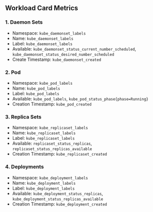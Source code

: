 ## Workload Card Metrics

### 1. Daemon Sets

* Namespace: `kube_daemonset_labels`
* Name: `kube_daemonset_labels`
* Label: `kube_daemonset_labels`
* Available: `kube_daemonset_status_current_number_scheduled`, `kube_daemonset_status_desired_number_scheduled`
* Create Timestamp: `kube_daemonset_created` 

### 2. Pod

* Namespace: `kube_pod_labels`
* Name: `kube_pod_labels`
* Label: `kube_pod_labels`
* Available: `kube_pod_labels`, `kube_pod_status_phase{phase=Running}`
* Creation Timestamp: `kube_pod_created`

### 3. Replica Sets

* Namespace: `kube_replicaset_labels`
* Name: `kube_replicaset_labels`
* Label: `kube_replicaset_labels`
* Available: `replicaset_status_replicas`, `replicaset_status_replicas_available`
* Creation Timestamp: `kube_replicaset_created`

### 4. Deployments

* Namespace: `kube_deployment_labels`
* Name: `kube_deployment_labels`
* Label: `kube_deployment_labels`
* Available: `kube_deployment_status_replicas`, `kube_deployment_status_replicas_available`
* Creation Timestamp: `kube_deployment_created`
